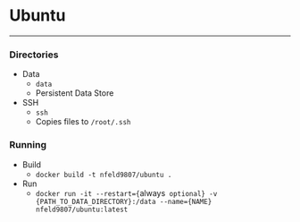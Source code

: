 # Ubuntu

***

### Directories

* Data
    * `data`
    * Persistent Data Store 
* SSH
    * `ssh`
    * Copies files to `/root/.ssh`

### Running

* Build
    * `docker build -t nfeld9807/ubuntu .`
* Run
    * `docker run -it --restart={`always` optional} -v {PATH_TO_DATA_DIRECTORY}:/data --name={NAME} nfeld9807/ubuntu:latest`
